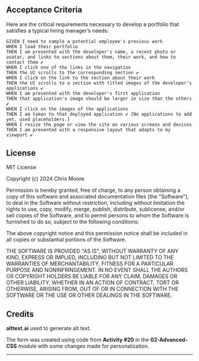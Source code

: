 # <My Portfolio>


## Acceptance Criteria

Here are the critical requirements necessary to develop a portfolio that satisfies a typical hiring manager’s needs:  
  
```  
GIVEN I need to sample a potential employee's previous work  
WHEN I load their portfolio  
THEN I am presented with the developer's name, a recent photo or avatar, and links to sections about them, their work, and how to contact them ✔️  
WHEN I click one of the links in the navigation  
THEN the UI scrolls to the corresponding section ✔️  
WHEN I click on the link to the section about their work  
THEN the UI scrolls to a section with titled images of the developer's applications ✔️  
WHEN I am presented with the developer's first application  
THEN that application's image should be larger in size than the others ✔️  
WHEN I click on the images of the applications  
THEN I am taken to that deployed application ✔️ [No applications to add yet, used placeholders.]  
WHEN I resize the page or view the site on various screens and devices  
THEN I am presented with a responsive layout that adapts to my viewport ✔️  
```



## License

MIT License

Copyright (c) 2024 Chris Moore

Permission is hereby granted, free of charge, to any person obtaining a copy
of this software and associated documentation files (the "Software"), to deal
in the Software without restriction, including without limitation the rights
to use, copy, modify, merge, publish, distribute, sublicense, and/or sell
copies of the Software, and to permit persons to whom the Software is
furnished to do so, subject to the following conditions:

The above copyright notice and this permission notice shall be included in all
copies or substantial portions of the Software.

THE SOFTWARE IS PROVIDED "AS IS", WITHOUT WARRANTY OF ANY KIND, EXPRESS OR
IMPLIED, INCLUDING BUT NOT LIMITED TO THE WARRANTIES OF MERCHANTABILITY,
FITNESS FOR A PARTICULAR PURPOSE AND NONINFRINGEMENT. IN NO EVENT SHALL THE
AUTHORS OR COPYRIGHT HOLDERS BE LIABLE FOR ANY CLAIM, DAMAGES OR OTHER
LIABILITY, WHETHER IN AN ACTION OF CONTRACT, TORT OR OTHERWISE, ARISING FROM,
OUT OF OR IN CONNECTION WITH THE SOFTWARE OR THE USE OR OTHER DEALINGS IN THE
SOFTWARE.


## Credits

**alttext.ai** used to generate alt text.

The form was created using code from **Activity #20** in the **02-Advanced-CSS** module with some changes made for personalization.

---

